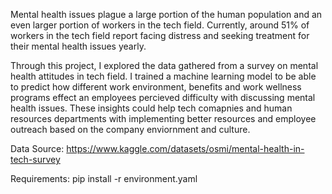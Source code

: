 Mental health issues plague a large portion of the human population and an even larger portion of workers in the tech field. Currently, around 51% of workers in the tech field report facing distress and seeking treatment for their mental health issues yearly. 

Through this project, I explored the data gathered from a survey on mental health attitudes in tech field. I trained a machine learning model to be able to predict how different work environment, benefits and work wellness programs effect an employees percieved difficulty with discussing mental health issues. These insights could help tech comapnies and human resources departments with implementing better resources and employee outreach based on the company enviornment and culture. 

Data Source: https://www.kaggle.com/datasets/osmi/mental-health-in-tech-survey


Requirements: 
pip install -r environment.yaml





